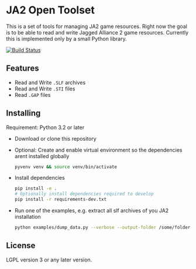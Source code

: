 # JA2 Open Toolset

This is a set of tools for managing JA2 game resources. Right now the goal is to be able to read and write Jagged
Alliance 2 game resources. Currently this is implemented only by a small Python library.

[![Build Status](https://travis-ci.org/ja2-stracciatella/ja2-open-toolset.svg?branch=master)](https://travis-ci.org/ja2-stracciatella/ja2-open-toolset)

## Features

- Read and Write `.SLF` archives
- Read and Write `.STI` files
- Read `.GAP` files

## Installing

Requirement: Python 3.2 or later

- Download or clone this repository
- Optional: Create and enable virtual environment so the dependencies arent installed globally

  ```bash
  pyvenv venv && source venv/bin/activate
  ```

- Install dependencies

  ```bash
  pip install -e .
  # Optionally install dependencies required to develop
  pip install -r requirements-dev.txt
  ```

- Run one of the examples, e.g. extract all slf archives of you JA2 installation

  ```bash
  python examples/dump_data.py --verbose --output-folder /some/folder /your/ja2/data/dir
  ```

## License

LGPL version 3 or any later version.
